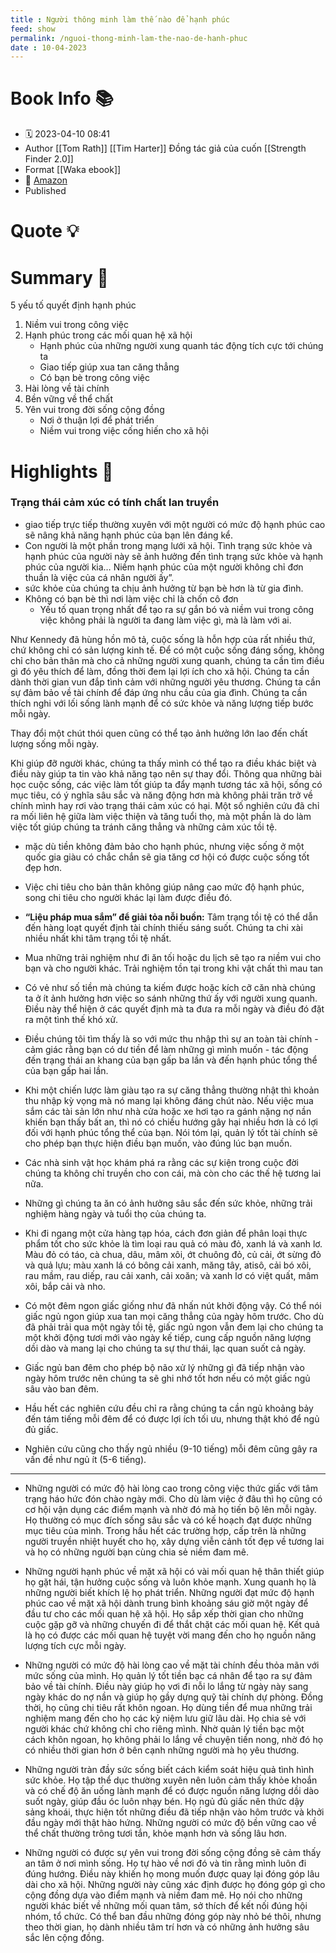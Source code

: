 ```yaml
---
title : Người thông minh làm thế nào để hạnh phúc
feed: show
permalink: /nguoi-thong-minh-lam-the-nao-de-hanh-phuc
date : 10-04-2023
---
```


# Book Info 📚
- 🗓  2023-04-10 08:41
- Author [[Tom Rath]] [[Tim Harter]] Đồng tác giả của cuốn [[Strength Finder 2.0]]
- Format [[Waka ebook]]
- 🔗   [Amazon](https://www.amazon.com/Wellbeing-Essential-Elements-Tom-Rath-ebook/dp/B003RWSBH2?ref_=ast_author_dp)
- Published

# Quote 💡

# Summary 💬

5 yếu tố quyết định hạnh phúc
1. Niềm vui trong công việc
2. Hạnh phúc trong các mối quan hệ xã hội
	- Hạnh phúc của những người xung quanh tác động tích cực tới chúng ta
	- Giao tiếp giúp xua tan căng thẳng
	- Có bạn bè trong công việc 
3. Hài lòng về tài chính
4. Bền vững về thể chất
5. Yên vui trong đời sống cộng đồng
	- Nơi ở thuận lợi để phát triển 
	- Niềm vui trong việc cống hiến cho xã hội 

# Highlights 📒

### Trạng thái cảm xúc có tính chất lan truyền
- giao  tiếp  trực tiếp  thường  xuyên  với một người có mức độ hạnh phúc cao sẽ nâng khả năng hạnh phúc của bạn lên đáng kể.
- Con người là một phần  trong mạng lưới xã hội. Tình trạng sức khỏe và hạnh phúc  của người  này sẽ ảnh  hưởng  đến tình trạng sức khỏe và hạnh phúc của người kia… Niềm  hạnh phúc  của một  người  không  chỉ đơn thuần là việc của cá nhân người ấy”.
- sức khỏe  của chúng ta chịu ảnh hưởng từ bạn bè hơn là từ gia đình.
- Không có bạn bè thì nơi làm việc chỉ là chốn cô đơn
	- Yếu tố quan trọng nhất  để tạo ra sự gắn bó và niềm  vui trong công việc không phải là người ta đang làm việc gì, mà là làm với ai.

Như Kennedy đã hùng  hồn  mô tả, cuộc sống là hỗn  hợp  của rất nhiều  thứ,  chứ không  chỉ có sản  lượng  kinh  tế.  Để  có  một  cuộc  sống  đáng sống, không  chỉ cho bản  thân  mà cho cả những người  xung quanh, chúng  ta cần tìm  điều  gì đó yêu thích  để làm,  đồng  thời  đem  lại lợi ích cho xã hội. Chúng ta cần dành  thời gian vun đắp tình cảm với những  người yêu thương.  Chúng  ta cần sự đảm  bảo về tài chính  để đáp ứng nhu  cầu của gia đình.  Chúng  ta cần  thích  nghi  với lối  sống lành  mạnh để  có sức khỏe  và năng  lượng  tiếp bước mỗi ngày.

Thay đổi một chút thói quen cũng có thể tạo ảnh hưởng lớn lao đến chất lượng sống mỗi ngày.

Khi giúp đỡ người khác, chúng  ta thấy mình có thể  tạo  ra điều  khác biệt  và điều  này giúp  ta tin vào khả năng tạo nên sự thay đổi. Thông qua những  bài học cuộc sống, các việc làm tốt giúp ta đẩy mạnh tương tác xã hội, sống có mục tiêu, có ý nghĩa sâu sắc và năng động hơn mà không phải trăn trở về chính  mình hay rơi vào trạng thái cảm xúc có hại. Một số nghiên  cứu đã chỉ ra mối liên hệ giữa làm việc thiện  và tăng tuổi  thọ,  mà một phần  là do làm việc tốt giúp chúng  ta tránh  căng thẳng và những  cảm xúc tồi tệ.


- mặc dù tiền không đảm  bảo cho hạnh phúc, nhưng  việc sống ở một quốc  gia giàu có chắc chắn  sẽ gia tăng cơ hội  có được cuộc sống tốt đẹp hơn.
- Việc chi tiêu cho bản  thân  không  giúp nâng  cao mức độ hạnh phúc, song chi tiêu cho người khác lại làm được điều đó.
- **“Liệu pháp  mua  sắm” để giải tỏa nỗi buồn:** Tâm  trạng  tồi  tệ có thể  dẫn  đến  hàng  loạt quyết định tài chính thiếu sáng suốt. Chúng ta chi xài nhiều  nhất  khi tâm trạng tồi tệ nhất. 
- Mua những trải nghiệm  như đi ăn tối hoặc du lịch sẽ tạo ra niềm vui cho bạn và cho người khác. Trải nghiệm  tồn tại trong khi vật chất thì mau tan
- Có vẻ như số tiền mà chúng ta kiếm được hoặc kích cỡ căn nhà chúng ta ở ít ảnh hưởng hơn việc so sánh những thứ ấy với người xung quanh. Điều này thể hiện  ở các quyết  định  mà ta đưa ra mỗi  ngày và điều đó đặt ra một tình thế khó xử.
- Điều  chúng  tôi  tìm  thấy  là so với mức  thu nhập  thì sự an toàn  tài chính  - cảm giác rằng bạn có dư tiền để làm những gì mình muốn - tác động đến trạng thái an khang của bạn gấp ba lần và đến hạnh phúc tổng thể của bạn gấp hai lần.
- Khi một  chiến  lược làm  giàu tạo  ra sự căng thẳng  thường  nhật  thì  khoản  thu  nhập  kỳ vọng mà nó mang  lại không  đáng  chút  nào.  Nếu việc mua sắm các tài sản lớn như nhà cửa hoặc xe hơi tạo ra gánh  nặng  nợ nần  khiến  bạn  thấy bất an, thì nó có chiều hướng gây hại nhiều  hơn là có lợi đối với hạnh phúc tổng thể của bạn. Nói tóm lại, quản  lý tốt tài chính  sẽ cho phép  bạn  thực hiện điều bạn muốn, vào đúng lúc bạn muốn.

-  Các nhà sinh vật học khám phá ra rằng các sự kiện trong cuộc đời chúng ta không chỉ  truyền  cho  con  cái, mà  còn  cho  các thế  hệ tương lai nữa.
- Những  gì chúng  ta ăn có ảnh  hưởng  sâu sắc đến  sức  khỏe,  những   trải  nghiệm   hàng  ngày và tuổi  thọ  của chúng  ta. 
- Khi đi ngang một cửa hàng tạp hóa, cách đơn giản để phân  loại thực phẩm tốt cho sức khỏe là tìm loại rau quả có màu  đỏ, xanh lá và xanh lơ. Màu đỏ có táo, cà chua, dâu, mâm  xôi, ớt chuông đỏ,  củ cải, ớt sừng đỏ  và quả  lựu; màu  xanh  lá có bông  cải xanh, măng  tây, atisô, cải bó xôi, rau mầm,  rau diếp, rau cải xanh, cải xoăn; và xanh lơ có việt quất, mâm  xôi, bắp cải và nho.
- Có một  đêm  ngon  giấc giống  như  đã  nhấn nút khởi động vậy. Có thể nói giấc ngủ ngon giúp xua tan mọi căng thẳng của ngày hôm  trước. Cho dù đã phải trải qua một ngày tồi tệ, giấc ngủ ngon vẫn đem lại cho chúng ta một khởi động tươi mới vào ngày kế tiếp, cung cấp nguồn  năng lượng dồi dào và mang lại cho chúng ta sự thư thái, lạc quan suốt cả ngày.
- Giấc ngủ ban  đêm  cho  phép  bộ não  xử lý những  gì đã tiếp nhận vào ngày hôm  trước nên  chúng  ta sẽ ghi nhớ  tốt hơn  nếu có một  giấc ngủ sâu vào ban  đêm.
- Hầu  hết  các  nghiên   cứu  đều  chỉ  ra  rằng chúng  ta  cần  ngủ  khoảng   bảy  đến  tám  tiếng mỗi  đêm  để có được lợi ích tối ưu, nhưng  thật khó để ngủ đủ giấc.
- Nghiên  cứu cũng  cho  thấy  ngủ  nhiều  (9-10 tiếng)  mỗi  đêm  cũng  gây ra vấn  đề như  ngủ  ít (5-6 tiếng).  
___
- Những  người  có mức độ  hài  lòng  cao trong công  việc thức  giấc với tâm  trạng  háo  hức  đón chào ngày mới. Cho dù làm việc ở đâu thì họ cũng có cơ hội vận dụng các điểm mạnh và nhờ đó mà họ tiến bộ lên mỗi ngày. Họ thường  có mục đích sống sâu sắc và có kế hoạch  đạt được những  mục tiêu của mình. Trong hầu hết các trường hợp, cấp trên  là những  người  truyền  nhiệt  huyết  cho  họ, xây dựng viễn cảnh tốt đẹp về tương lai và họ có những  người bạn cùng chia sẻ niềm đam mê.

- Những  người hạnh phúc về mặt xã hội có vài mối quan hệ thân thiết giúp họ gặt hái, tận hưởng cuộc sống và luôn khỏe mạnh. Xung quanh họ là những  người biết khích  lệ họ phát  triển.  Những người  đạt mức độ hạnh phúc  cao về mặt  xã hội dành  trung bình  khoảng  sáu giờ một ngày để đầu tư cho các mối  quan  hệ xã hội.  Họ sắp xếp thời gian cho những  cuộc gặp gỡ và những  chuyến  đi để thắt  chặt  các mối  quan  hệ. Kết quả  là họ  có được các mối quan  hệ tuyệt vời mang đến cho họ nguồn  năng lượng tích cực mỗi ngày.
- Những  người có mức độ hài lòng cao về mặt tài chính  đều thỏa  mãn  với mức sống của mình. Họ quản  lý tốt tiền bạc cá nhân để tạo ra sự đảm bảo về tài chính.  Điều này giúp họ vơi đi nỗi lo lắng  từ ngày này  sang  ngày khác  do  nợ  nần  và giúp họ gầy dựng quỹ tài chính  dự phòng. Đồng thời,  họ cũng chi tiêu rất khôn  ngoan.  Họ dùng tiền để mua những  trải nghiệm  mang đến cho họ các kỷ niệm  lưu giữ lâu dài. Họ chia sẻ với người khác  chứ không  chỉ cho  riêng mình. Nhờ  quản lý tiền bạc một cách khôn  ngoan,  họ không  phải lo lắng về chuyện  tiền nong,  nhờ  đó họ có nhiều thời gian hơn ở bên cạnh những người mà họ yêu thương.
- Những người tràn đầy sức sống biết cách kiểm soát hiệu quả tình hình  sức khỏe. Họ tập thể dục thường  xuyên nên luôn  cảm thấy khỏe khoắn  và có chế độ ăn uống lành  mạnh để có được nguồn năng  lượng dồi dào suốt ngày, giúp đầu óc luôn nhạy  bén.  Họ  ngủ  đủ  giấc  nên  thức  dậy  sảng khoái, thực hiện tốt những  điều đã tiếp nhận vào hôm  trước và khởi đầu ngày mới thật hào  hứng. Những người có mức độ bền vững cao về thể chất thường  trông  tươi tắn,  khỏe  mạnh hơn  và sống lâu hơn.
- Những  người  có được  sự yên vui trong  đời sống cộng đồng  sẽ cảm thấy an tâm  ở nơi mình sống. Họ tự hào về nơi đó và tin rằng mình luôn đi đúng  hướng.  Điều này khiến  họ mong  muốn được quay lại đóng góp lâu dài cho xã hội. Những người này cũng xác định được họ đóng góp gì cho cộng đồng dựa vào điểm mạnh và niềm đam mê. Họ nói cho những  người khác biết về những  mối quan  tâm, sở thích để kết nối đúng hội nhóm, tổ chức. Có thể ban  đầu  những  đóng  góp này nhỏ bé thôi, nhưng theo thời gian, họ dành  nhiều  tâm trí hơn  và có những  ảnh  hưởng  sâu sắc lên cộng đồng.